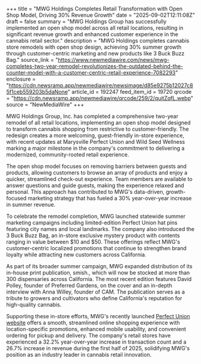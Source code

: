 +++
title = "MWG Holdings Completes Retail Transformation with Open Shop Model, Driving 30% Revenue Growth"
date = "2025-09-02T12:11:08Z"
draft = false
summary = "MWG Holdings Group has successfully implemented an open shop model across all retail locations, resulting in significant revenue growth and enhanced customer experience in the cannabis retail sector."
description = "MWG Holdings completes cannabis store remodels with open shop design, achieving 30% summer growth through customer-centric marketing and new products like 3 Buck Buzz Bag."
source_link = "https://www.newmediawire.com/news/mwg-completes-two-year-remodel-revolutionizes-the-outdated-behind-the-counter-model-with-a-customer-centric-retail-experience-7082293"
enclosure = "https://cdn.newsramp.app/newmediawire/newsimage/d85e9275b12027c85f1ceb559203b5daNone"
article_id = 192247
feed_item_id = 19720
qrcode = "https://cdn.newsramp.app/newmediawire/qrcode/259/2/quitZqfL.webp"
source = "NewMediaWire"
+++

<p>MWG Holdings Group, Inc. has completed a comprehensive two-year remodel of all retail locations, implementing an open shop model designed to transform cannabis shopping from restrictive to customer-friendly. The redesign creates a more welcoming, guest-friendly in-store experience, with recent updates at Marysville Perfect Union and Wild Seed Wellness marking a major milestone in the company's commitment to delivering a modernized, community-rooted retail experience.</p><p>The open shop model focuses on removing barriers between guests and products, allowing customers to browse an array of products and enjoy a quicker, streamlined check-out experience. Team members are available to answer questions and guide guests, making the experience relaxed and personal. This approach has contributed to MWG's data-driven, growth-focused marketing strategy that has fueled a 30% year-over-year increase in summer revenue.</p><p>To celebrate the remodel completion, MWG launched statewide summer marketing campaigns including limited-edition Perfect Union hat pins featuring city names and local landmarks. The company also introduced the 3 Buck Buzz Bag, an in-store exclusive mystery product with contents ranging in value between $10 and $50. These offerings reflect MWG's customer-centric localized promotions that continue to strengthen brand loyalty while attracting new customers across California.</p><p>As part of its broader summer campaign, MWG expanded distribution of its in-house print publication, smish., which will now be stocked at more than 300 dispensaries across California. The most recent edition features David Polley, founder of Preferred Gardens, on the cover and an in-depth interview with Anna Willey, founder of CAM. The publication serves as a tribute to growers and cultivators who define California's reputation for high-quality cannabis.</p><p>Supporting these in-store efforts, MWG's recently launched <a href="https://www.perfectunion.com" rel="nofollow" target="_blank">Perfect Union website</a> offers a smooth, streamlined online shopping experience with location-specific promotions, enhanced mobile usability, and convenient ordering for pickup and delivery. The company's retail stores have experienced a 32.2% year-over-year increase in transaction count and a 26.7% increase in revenue during the first half of 2025, solidifying MWG's position as an industry leader in cannabis retail innovation.</p>